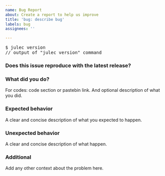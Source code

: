 ```yaml
---
name: Bug Report
about: Create a report to help us improve
title: 'bug: describe bug'
labels: bug
assignees: ''

---
```


<pre>
$ julec version
// output of "julec version" command
</pre>

### Does this issue reproduce with the latest release?

### What did you do?
For codes: code section or pastebin link.
And optional description of what you did.

### Expected behavior
A clear and concise description of what you expected to happen.

### Unexpected behavior
A clear and concise description of what happen.

### Additional
Add any other context about the problem here.
